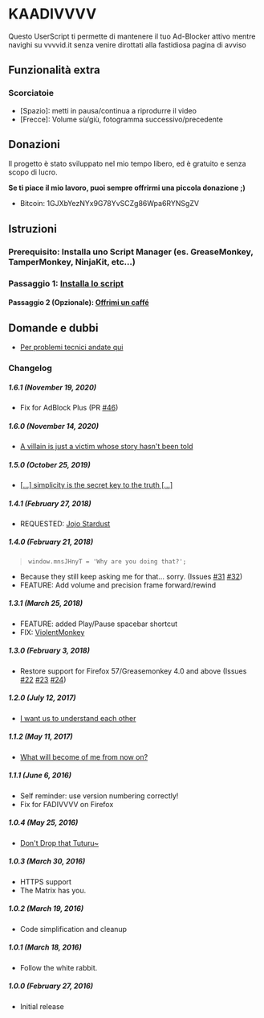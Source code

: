 # KAADIVVVV
Questo UserScript ti permette di mantenere il tuo Ad-Blocker attivo mentre navighi su vvvvid.it senza venire dirottati alla fastidiosa pagina di avviso

## Funzionalità extra
### Scorciatoie
* [Spazio]: metti in pausa/continua a riprodurre il video
* [Frecce]: Volume sù/giù, fotogramma successivo/precedente

## Donazioni
Il progetto è stato sviluppato nel mio tempo libero, ed è gratuito e senza scopo di lucro.

**Se ti piace il mio lavoro, puoi sempre offrirmi una piccola donazione ;)**

* Bitcoin: 1GJXbYezNYx9G78YvSCZg86Wpa6RYNSgZV

## Istruzioni
### Prerequisito: Installa uno Script Manager (es. GreaseMonkey, TamperMonkey, NinjaKit, etc...)
### Passaggio 1: [Installa lo script](https://openuserjs.org/install/Robotex/KAADIVVVV_-_vvvvid.it_Anti-Adblock_Killer.min.user.js)
#### Passaggio 2 (Opzionale): [Offrimi un caffé](https://github.com/Robotex/KAADIVVVV/blob/master/README.md#donazioni)

## Domande e dubbi
* [Per problemi tecnici andate qui](https://github.com/Robotex/KAADIVVVV/issues)

### Changelog
##### 1.6.1 (November 19, 2020)
>
* Fix for AdBlock Plus (PR [#46](https://github.com/Robotex/KAADIVVVV/pull/46))

##### 1.6.0 (November 14, 2020)
>
* [A villain is just a victim whose story hasn't been told](https://github.com/Robotex/KAADIVVVV/issues/40)

##### 1.5.0 (October 25, 2019)
>
* [[...] simplicity is the secret key to the truth [...]](https://github.com/Robotex/KAADIVVVV/issues/37)

##### 1.4.1 (February 27, 2018)
>
* REQUESTED: [Jojo Stardust](https://greasyfork.org/it/forum/discussion/53105/richiesta-non-indispensabile)

##### 1.4.0 (February 21, 2018)
>
> `window.mnsJHnyT = 'Why are you doing that?';` 
* Because they still keep asking me for that... sorry. (Issues [#31](https://github.com/Robotex/KAADIVVVV/issues/31) [#32](https://github.com/Robotex/KAADIVVVV/issues/32))
* FEATURE: Add volume and precision frame forward/rewind

##### 1.3.1 (March 25, 2018)
>
* FEATURE: added Play/Pause spacebar shortcut
* FIX: [ViolentMonkey](https://github.com/Robotex/KAADIVVVV/issues/27)

##### 1.3.0 (February 3, 2018)
>
* Restore support for Firefox 57/Greasemonkey 4.0 and above (Issues [#22](https://github.com/Robotex/KAADIVVVV/issues/22) [#23](https://github.com/Robotex/KAADIVVVV/issues/23) [#24](https://github.com/Robotex/KAADIVVVV/issues/24))

##### 1.2.0 (July 12, 2017)
>
* [I want us to understand each other](https://github.com/Robotex/KAADIVVVV/issues/16)

##### 1.1.2 (May 11, 2017)
>
* [What will become of me from now on?](https://github.com/Robotex/KAADIVVVV/issues/14)

##### 1.1.1 (June 6, 2016)
>
* Self reminder: use version numbering correctly!
* Fix for FADIVVVV on Firefox

##### 1.0.4 (May 25, 2016)
>
* [Don't Drop that Tuturu~](https://github.com/Robotex/KAADIVVVV/issues/6)

##### 1.0.3 (March 30, 2016)
>
* HTTPS support
* The Matrix has you.

##### 1.0.2 (March 19, 2016)
>
* Code simplification and cleanup

##### 1.0.1 (March 18, 2016)
> 
* Follow the white rabbit.

##### 1.0.0 (February 27, 2016)
>
* Initial release
